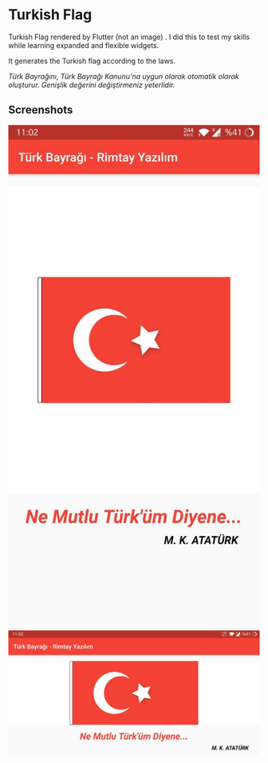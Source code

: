 # Turkish Flag

Turkish Flag rendered by Flutter (not an image) . 
I did this to test my skills while learning expanded and flexible widgets.  

It generates the Turkish flag according to the laws.

*Türk Bayrağını, Türk Bayrağı Kanunu'na uygun olarak otomatik olarak oluşturur. Genişlik değerini değiştirmeniz yeterlidir.*

## Screenshots

![Preview 1](https://github.com/altayevrim/turkish_flag/blob/main/ss/1.jpg?raw=true)
![Preview 2](https://github.com/altayevrim/turkish_flag/blob/main/ss/2.jpg?raw=true)

